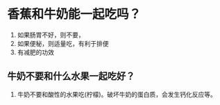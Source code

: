 # 香蕉和牛奶能一起吃吗？
1. 如果肠胃不好，则不要，
2. 如果便秘，则适量吃，有利于排便
3. 有减肥的功效

## 牛奶不要和什么水果一起吃好？
1. 牛奶不要和酸性的水果吃(柠檬)。破坏牛奶的蛋白质，会发生钙化反应等。

